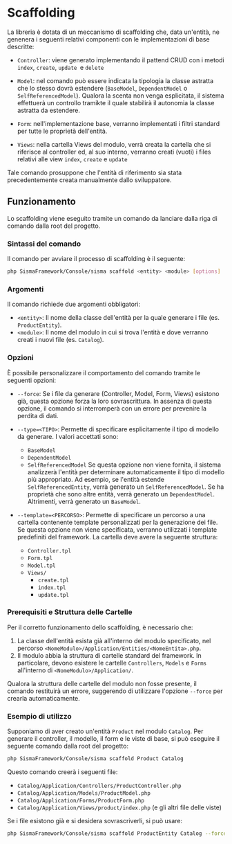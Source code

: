 # Scaffolding

La libreria è dotata di un meccanismo di scaffolding che, data un'entità, ne genenera i seguenti relativi componenti con le implementazioni di base descritte:

- `Controller`: viene generato implementando il pattend CRUD con i metodi `index`, `create`, `update `e `delete`

- `Model`: nel comando può essere indicata la tipologia la classe astratta che lo stesso dovrà estendere (`BaseModel`, `DependentModel` o `SelfReferencedModel`). Qualora la scenta non venga esplicitata, il sistema effettuerà un controllo tramikte il quale stabilirà il autonomia la classe astratta da estendere.

- `Form`: nell'implementazione base, verranno implementati i filtri standard per tutte le proprietà dell'entità.

- `Views`: nella cartella Views del modulo, verrà creata la cartella che si riferisce al controller ed, al suo interno, verranno creati (vuoti) i files relativi alle view `index`, `create` e `update`

Tale comando prosuppone che l'entità di riferimento sia stata precedentemente creata manualmente dallo sviluppatore.

## Funzionamento

Lo scaffolding viene eseguito tramite un comando da lanciare dalla riga di comando dalla root del progetto.

### Sintassi del comando

Il comando per avviare il processo di scaffolding è il seguente:

```bash
php SismaFramework/Console/sisma scaffold <entity> <module> [options]
```

### Argomenti

Il comando richiede due argomenti obbligatori:

- `<entity>`: Il nome della classe dell'entità per la quale generare i file (es. `ProductEntity`).
- `<module>`: Il nome del modulo in cui si trova l'entità e dove verranno creati i nuovi file (es. `Catalog`).

### Opzioni

È possibile personalizzare il comportamento del comando tramite le seguenti opzioni:

- `--force`: Se i file da generare (Controller, Model, Form, Views) esistono già, questa opzione forza la loro sovrascrittura. In assenza di questa opzione, il comando si interromperà con un errore per prevenire la perdita di dati.

- `--type=<TIPO>`: Permette di specificare esplicitamente il tipo di modello da generare. I valori accettati sono:
  
  - `BaseModel`
  - `DependentModel`
  - `SelfReferencedModel`
    Se questa opzione non viene fornita, il sistema analizzerà l'entità per determinare automaticamente il tipo di modello più appropriato. Ad esempio, se l'entità estende `SelfReferencedEntity`, verrà generato un `SelfReferencedModel`. Se ha proprietà che sono altre entità, verrà generato un `DependentModel`. Altrimenti, verrà generato un `BaseModel`.

- `--template=<PERCORSO>`: Permette di specificare un percorso a una cartella contenente template personalizzati per la generazione dei file. Se questa opzione non viene specificata, verranno utilizzati i template predefiniti del framework. La cartella deve avere la seguente struttura:
  
  - `Controller.tpl`
  - `Form.tpl`
  - `Model.tpl`
  - `Views/`
    - `create.tpl`
    - `index.tpl`
    - `update.tpl`

### Prerequisiti e Struttura delle Cartelle

Per il corretto funzionamento dello scaffolding, è necessario che:

1. La classe dell'entità esista già all'interno del modulo specificato, nel percorso `<NomeModulo>/Application/Entities/<NomeEntita>.php`.
2. Il modulo abbia la struttura di cartelle standard del framework. In particolare, devono esistere le cartelle `Controllers`, `Models` e `Forms` all'interno di `<NomeModulo>/Application/`.

Qualora la struttura delle cartelle del modulo non fosse presente, il comando restituirà un errore, suggerendo di utilizzare l'opzione `--force` per crearla automaticamente.

### Esempio di utilizzo

Supponiamo di aver creato un'entità `Product` nel modulo `Catalog`. Per generare il controller, il modello, il form e le viste di base, si può eseguire il seguente comando dalla root del progetto:

```bash
php SismaFramework/Console/sisma scaffold Product Catalog
```

Questo comando creerà i seguenti file:

- `Catalog/Application/Controllers/ProductController.php`
- `Catalog/Application/Models/ProductModel.php`
- `Catalog/Application/Forms/ProductForm.php`
- `Catalog/Application/Views/product/index.php` (e gli altri file delle viste)

Se i file esistono già e si desidera sovrascriverli, si può usare:

```bash
php SismaFramework/Console/sisma scaffold ProductEntity Catalog --force
```
